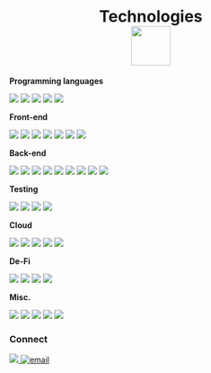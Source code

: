 <h1 align="center">Technologies<br>
  <img src="https://media.giphy.com/media/SS8CV2rQdlYNLtBCiF/giphy.gif" width="70"/>
</h1>

**Programming languages**
<p>
  <img src="https://img.shields.io/badge/JavaScript-323330?style=for-the-badge&logo=javascript&logoColor=F7DF1E"/>
  <img src="https://img.shields.io/badge/TypeScript-007ACC?style=for-the-badge&logo=typescript&logoColor=white"/>
  <img src="https://img.shields.io/badge/HTML-239120?style=for-the-badge&logo=html5&logoColor=white"/>
  <img src="https://img.shields.io/badge/SQL-MySQL-blue"/>
  <img src="https://img.shields.io/badge/PLSQL-F80000?style=for-the-badge&logo=oracle&logoColor=black"/>
</p>
  
**Front-end**
<p>
  <img src="https://img.shields.io/badge/React-20232A?style=for-the-badge&logo=react&logoColor=61DAFB"/>
  <img src="https://img.shields.io/badge/Next-black?style=for-the-badge&logo=next.js&logoColor=white"/>
  <img src="https://img.shields.io/badge/SvelteKit-FF3E00?style=for-the-badge&logo=Svelte&logoColor=white"/>
  <img src="https://img.shields.io/badge/Tailwind_CSS-38B2AC?style=for-the-badge&logo=tailwind-css&logoColor=white"/>
  <img src="https://img.shields.io/badge/CSS-239120?&style=for-the-badge&logo=css3&logoColor=white"/>
  <img src="https://img.shields.io/badge/Redux-593D88?style=for-the-badge&logo=redux&logoColor=white"/>
  <img src="https://img.shields.io/badge/Figma-F24E1E?style=for-the-badge&logo=figma&logoColor=white"/>
</p>  

**Back-end**
<p>
  <img src="https://img.shields.io/badge/Oracle-F80000?style=for-the-badge&logo=Oracle&logoColor=white"/>
  <img src="https://img.shields.io/badge/mysql-4479A1.svg?style=for-the-badge&logo=mysql&logoColor=white"/>
  <img src="https://img.shields.io/badge/PostgreSQL-316192?style=for-the-badge&logo=postgresql&logoColor=white"/>
  <img src="https://img.shields.io/badge/MongoDB-4EA94B?style=for-the-badge&logo=mongodb&logoColor=white"/>
  <img src="https://img.shields.io/badge/Express.js-000000?style=for-the-badge&logo=express&logoColor=white"/>
  <img src="https://img.shields.io/badge/Node.js-43853D?style=for-the-badge&logo=node.js&logoColor=white"/>
  <img src="https://img.shields.io/badge/-GraphQL-E10098?style=for-the-badge&logo=graphql&logoColor=white"/>
  <img src="https://img.shields.io/badge/Sequelize-52B0E7?style=for-the-badge&logo=Sequelize&logoColor=white"/>
  <img src="https://img.shields.io/badge/Linux-FCC624?style=for-the-badge&logo=linux&logoColor=black"/>
</p>

**Testing**
<p>
  <img src="https://img.shields.io/badge/-jest-%23C21325?style=for-the-badge&logo=jest&logoColor=white"/>
  <img src="https://img.shields.io/badge/-TestingLibrary-%23E33332?style=for-the-badge&logo=testing-library&logoColor=white"/>
  <img src="https://img.shields.io/badge/Playwright-45ba4b?style=for-the-badge&logo=Playwright&logoColor=white"/>
  <img src="https://img.shields.io/badge/Cucumber-43B02A?style=for-the-badge&logo=cucumber&logoColor=white"/>
</p>

**Cloud**
<p>
  <img src="https://img.shields.io/badge/Amazon_AWS-FF9900?style=for-the-badge&logo=amazonaws&logoColor=white"/>
  <img src="https://img.shields.io/badge/docker-%230db7ed.svg?style=for-the-badge&logo=docker&logoColor=white"/>
  <img src="https://img.shields.io/badge/kubernetes-%23326ce5.svg?style=for-the-badge&logo=kubernetes&logoColor=white"/>
  <img src="https://img.shields.io/badge/terraform-7B42BC?logo=terraform&logoColor=white&style=for-the-badge"/>
  <img src="https://img.shields.io/badge/GitHub_Actions-2088FF?style=for-the-badge&logo=github-actions&logoColor=white"/>
</p>

**De-Fi**
<p>
  <img src="https://img.shields.io/badge/Ethereum-3C3C3D?style=for-the-badge&logo=Ethereum&logoColor=white"/>
  <img src="https://img.shields.io/badge/Solidity-%23363636.svg?style=for-the-badge&logo=solidity&logoColor=white"/>
  <img src="https://img.shields.io/badge/OpenZeppelin-3677FF?style=for-the-badge&logo=OpenZeppelin&logoColor=white"/>
  <img src="https://img.shields.io/badge/web3.js-F16822?style=for-the-badge&logo=web3.js&logoColor=white"/>
</p>
  
**Misc.**
<p>
  <img src="https://img.shields.io/badge/jira-%230A0FFF.svg?style=for-the-badge&logo=jira&logoColor=white"/>
  <img src="https://img.shields.io/badge/-postman-FC6C34?style=for-the-badge&logo=postman&logoColor=white"/>
  <img src="https://img.shields.io/badge/GitHub-100000?style=for-the-badge&logo=github&logoColor=white"/>
  <img src="https://img.shields.io/badge/github%20copilot-000000?style=for-the-badge&logo=githubcopilot&logoColor=white"/>
  <img src="https://img.shields.io/badge/npm-CB3837?style=for-the-badge&logo=npm&logoColor=white"/>
</p>

### Connect
<a href="https://www.linkedin.com/in/simonroope/">
    <img src="https://img.shields.io/badge/LinkedIn-0077B5?style=for-the-badge&logo=linkedin&logoColor=white" />
  </a>
<a href='mailto:simonroope@gmail.com'><img src="https://img.shields.io/badge/Gmail-D14836?style=for-the-badge&logo=gmail&logoColor=white" alt="email"/> </a>

<!--
**simonroope/simonroope** is a ✨ _special_ ✨ repository because its `README.md` (this file) appears on your GitHub profile.

https://dev.to/envoy_/150-badges-for-github-pnk#database
https://ileriayo.github.io/markdown-badges
https://github.com/alexandresanlim/Badges4-README.md-Profile?tab=readme-ov-file#orm

Here are some ideas to get you started:

- 🔭 I’m currently working on ...
- 🌱 I’m currently learning ...
- 👯 I’m looking to collaborate on ...
- 🤔 I’m looking for help with ...
- 💬 Ask me about ...
- 📫 How to reach me: ...
- 😄 Pronouns: ...
- ⚡ Fun fact: ...
  -->
